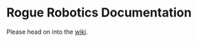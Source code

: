 # Rogue Robotics Documentation

Please head on into the [wiki](https://github.com/RogueRobotics/RogueDocs/wiki).
